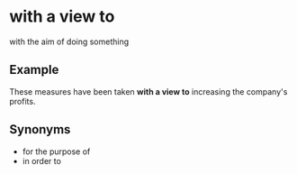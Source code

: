 # with a view to

with the aim of doing something

## Example

These measures have been taken **with a view to** increasing the company's profits.

## Synonyms

+ for the purpose of 
+ in order to
